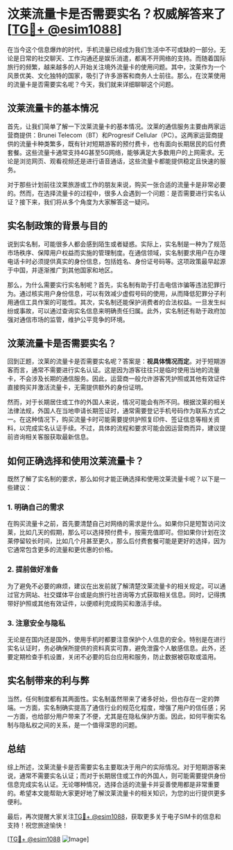 # 汶莱流量卡是否需要实名？权威解答来了[[TG💪+ @esim1088](https://t.me/s/esim1088)]

在当今这个信息爆炸的时代，手机流量已经成为我们生活中不可或缺的一部分。无论是日常的社交聊天、工作沟通还是娱乐消遣，都离不开网络的支持。而随着国际旅行的频繁，越来越多的人开始关注境外流量卡的使用问题。其中，汶莱作为一个风景优美、文化独特的国家，吸引了许多游客和商务人士前往。那么，在汶莱使用的流量卡是否需要实名呢？今天，我们就来详细聊聊这个问题。

## 汶莱流量卡的基本情况

首先，让我们简单了解一下汶莱流量卡的基本情况。汶莱的通信服务主要由两家运营商提供：Brunei Telecom（BT）和Progresif Cellular（PC）。这两家运营商提供的流量卡种类繁多，既有针对短期游客的预付费卡，也有面向长期居民的后付费套餐。这些流量卡通常支持4G甚至5G网络，能够满足大多数用户的上网需求。无论是浏览网页、观看视频还是进行语音通话，这些流量卡都能提供稳定且快速的服务。

对于那些计划前往汶莱旅游或工作的朋友来说，购买一张合适的流量卡是非常必要的。然而，在选择流量卡的过程中，很多人会遇到一个问题：是否需要进行实名认证？接下来，我们将从多个角度为大家解答这一疑问。

## 实名制政策的背景与目的

说到实名制，可能很多人都会感到陌生或者疑惑。实际上，实名制是一种为了规范市场秩序、保障用户权益而实施的管理制度。在通信领域，实名制要求用户在办理电话卡时必须提供真实的身份信息，包括姓名、身份证号码等。这项政策最早起源于中国，并逐渐推广到其他国家和地区。

那么，为什么需要实行实名制呢？首先，实名制有助于打击电信诈骗等违法犯罪行为。通过核实用户身份信息，可以有效减少虚假号码的使用，从而降低犯罪分子利用通信工具作案的可能性。其次，实名制还能保护消费者的合法权益。一旦发生纠纷或事故，可以通过查询实名信息来明确责任归属。此外，实名制还有助于政府加强对通信市场的监管，维护公平竞争的环境。

## 汶莱流量卡是否需要实名？

回到正题，汶莱的流量卡是否需要实名呢？答案是：**视具体情况而定**。对于短期游客而言，通常不需要进行实名认证。这是因为游客往往只是临时使用当地的流量卡，不会涉及长期的通信服务。因此，运营商一般允许游客凭护照或其他有效证件直接购买并激活流量卡，无需提供额外的身份证明。

然而，对于长期居住或工作的外国人来说，情况可能会有所不同。根据汶莱的相关法律法规，外国人在当地申请长期签证时，通常需要登记手机号码作为联系方式之一。在这种情况下，购买流量卡时可能需要提供护照复印件、签证信息等相关资料，以完成实名认证手续。不过，具体的流程和要求可能会因运营商而异，建议提前咨询相关客服获取最新信息。

## 如何正确选择和使用汶莱流量卡？

既然了解了实名制的要求，那么如何才能正确选择和使用汶莱流量卡呢？以下是一些建议：

### 1. 明确自己的需求

在购买流量卡之前，首先要清楚自己对网络的需求是什么。如果你只是短暂访问汶莱，比如几天的假期，那么可以选择预付费卡，按需充值即可。但如果你计划在汶莱停留较长时间，比如几个月甚至更久，那么后付费套餐可能是更好的选择，因为它通常包含更多的流量和更优惠的价格。

### 2. 提前做好准备

为了避免不必要的麻烦，建议在出发前就了解清楚汶莱流量卡的相关规定。可以通过官方网站、社交媒体平台或是向旅行社咨询等方式获取相关信息。同时，记得携带好护照或其他有效证件，以便顺利完成购买和激活手续。

### 3. 注意安全与隐私

无论是在国内还是国外，使用手机时都要注意保护个人信息的安全。特别是在进行实名认证时，务必确保所提供的资料真实可靠，避免泄露个人敏感信息。此外，还要定期检查手机设置，关闭不必要的后台应用和服务，防止数据被窃取或滥用。

## 实名制带来的利与弊

当然，任何制度都有其两面性。实名制虽然带来了诸多好处，但也存在一定的弊端。一方面，实名制确实提高了通信行业的规范化程度，增强了用户的信任感；另一方面，也给部分用户带来了不便，尤其是在隐私保护方面。因此，如何平衡实名制与隐私权之间的关系，是一个值得深思的问题。

## 总结

综上所述，汶莱流量卡是否需要实名主要取决于用户的实际情况。对于短期游客来说，通常不需要实名认证；而对于长期居住或工作的外国人，则可能需要提供身份信息完成实名认证。无论哪种情况，选择合适的流量卡并妥善使用都是非常重要的。希望本文能帮助大家更好地了解汶莱流量卡的相关知识，为您的出行提供更多便利。

最后，再次提醒大家关注[TG💪+ @esim1088](https://t.me/s/esim1088)，获取更多关于电子SIM卡的信息和支持！祝您旅途愉快！

[[TG💪+ @esim1088](https://t.me/s/esim1088) ![Image](https://i.postimg.cc/4NQfJmqS/Snipaste-2025-05-13-00-14-12.png)]